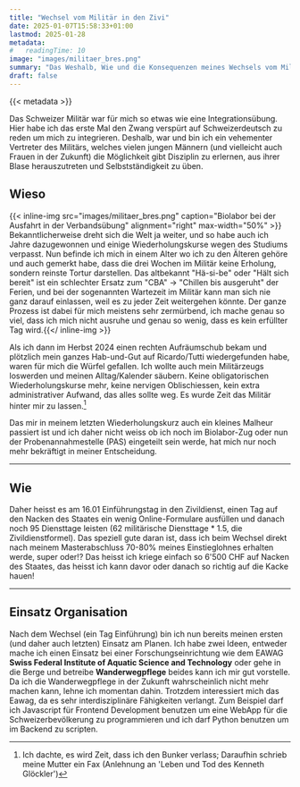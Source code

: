 ```yaml
---
title: "Wechsel vom Militär in den Zivi"
date: 2025-01-07T15:58:33+01:00
lastmod: 2025-01-28
metadata:
#   readingTime: 10
image: "images/militaer_bres.png"
summary: "Das Weshalb, Wie und die Konsequenzen meines Wechsels vom Militär in den Zivildienst."
draft: false
---
```


{{< metadata >}}

Das Schweizer Militär war für mich so etwas wie eine Integrationsübung. Hier habe ich das erste Mal den Zwang verspürt auf Schweizerdeutsch zu reden um mich zu integrieren. Deshalb, war und bin ich ein vehementer Vertreter des Militärs, welches vielen jungen Männern (und vielleicht auch Frauen in der Zukunft) die Möglichkeit gibt Disziplin zu erlernen, aus ihrer Blase herauszutreten und Selbstständigkeit zu üben.

## Wieso

{{< inline-img src="images/militaer_bres.png" caption="Biolabor bei der Ausfahrt in der Verbandsübung" alignment="right" max-width="50%" >}}
Bekanntlicherweise dreht sich die Welt ja weiter, und so habe auch ich Jahre dazugewonnen und einige Wiederholungskurse wegen des Studiums verpasst. Nun befinde ich mich in einem Alter wo ich zu den Älteren gehöre und auch gemerkt habe, dass die drei Wochen im Militär keine Erholung, sondern reinste Tortur darstellen. Das altbekannt "Hä-si-be" oder "Hält sich bereit" ist ein schlechter Ersatz zum "CBA" -> "Chillen bis ausgeruht" der Ferien, und bei der sogenannten Wartezeit im Militär kann man sich nie ganz darauf einlassen, weil es zu jeder Zeit weitergehen könnte. Der ganze Prozess ist dabei für mich meistens sehr zermürbend, ich mache genau so viel, dass ich mich nicht ausruhe und genau so wenig, dass es kein erfüllter Tag wird.{{</ inline-img >}}

Als ich dann im Herbst 2024 einen rechten Aufräumschub bekam und plötzlich mein ganzes Hab-und-Gut auf Ricardo/Tutti wiedergefunden habe, waren für mich die Würfel gefallen. Ich wollte auch mein Militärzeugs loswerden und meinen Alltag/Kalender säubern. Keine obligatorischen Wiederholungskurse mehr, keine nervigen Oblischiessen, kein extra administrativer Aufwand, das alles sollte weg. Es wurde Zeit das Militär hinter mir zu lassen.[^1]

Das mir in meinem letzten Wiederholungskurz auch ein kleines Malheur passiert ist und ich daher nicht weiss ob ich noch im Biolabor-Zug oder nun der Probenannahmestelle (PAS) eingeteilt sein werde, hat mich nur noch mehr bekräftigt in meiner Entscheidung. 

---

## Wie

Daher heisst es am 16.01 Einführungstag in den Zivildienst, einen Tag auf den Nacken des Staates ein wenig Online-Formulare ausfüllen und danach noch 95 Diensttage leisten (62 militärische Diensttage * 1.5, die Zivildienstformel). Das speziell gute daran ist, dass ich beim Wechsel direkt nach meinem Masterabschluss 70-80% meines Einstieglohnes erhalten werde, super oder!? Das heisst ich kriege einfach so 6'500 CHF auf Nacken des Staates, das heisst ich kann davor oder danach so richtig auf die Kacke hauen!

---

## Einsatz Organisation

Nach dem Wechsel (ein Tag Einführung) bin ich nun bereits meinen ersten (und daher auch letzten) Einsatz am Planen. Ich habe zwei Ideen, entweder mache ich einen Einsatz bei einer Forschungseinrichtung wie dem EAWAG **Swiss Federal Institute of Aquatic Science and Technology** oder gehe in die Berge und betreibe **Wanderwegpflege** beides kann ich mir gut vorstelle. Da ich die Wanderwegpflege in der Zukunft wahrscheinlich nicht mehr machen kann, lehne ich momentan dahin. Trotzdem interessiert mich das Eawag, da es sehr interdisziplinäre Fähigkeiten verlangt. Zum Beispiel darf ich Javascript für Frontend Development benutzen um eine WebApp für die Schweizerbevölkerung zu programmieren und ich darf Python benutzen um im Backend zu scripten.

[^1]: Ich dachte, es wird Zeit, dass ich den Bunker verlass; Daraufhin schrieb meine Mutter ein Fax (Anlehnung an 'Leben und Tod des Kenneth Glöckler')